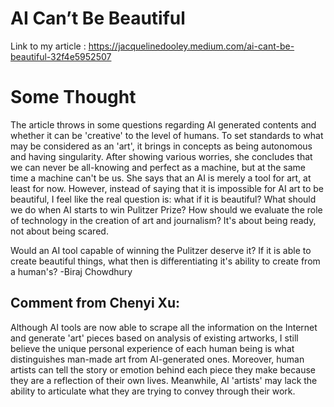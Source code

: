 # AI Can’t Be Beautiful

Link to my article : https://jacquelinedooley.medium.com/ai-cant-be-beautiful-32f4e5952507

# Some Thought
The article throws in some questions regarding AI generated contents and whether it can be 'creative' to the level of humans. To set standards to what may be considered as an 'art', it brings in concepts as being autonomous and having singularity. After showing various worries, she concludes that we can never be all-knowing and perfect as a machine, but at the same time a machine can't be us. She says that an AI is merely a tool for art, at least for now. However, instead of saying that it is impossible for AI art to be beautiful, I feel like the real question is: what if it is beautiful? What should we do when AI starts to win Pulitzer Prize? How should we evaluate the role of technology in the creation of art and journalism? It's about being ready, not about being scared.

Would an AI tool capable of winning the Pulitzer deserve it? If it is able to create beautiful things, what then is differentiating it's ability to create from a human's? -Biraj Chowdhury

## Comment from Chenyi Xu:
Although AI tools are now able to scrape all the information on the Internet and generate 
'art' pieces based on analysis of existing artworks, I still believe the unique personal 
experience of each human being is what distinguishes man-made art from 
AI-generated ones. Moreover, human artists can tell the story or emotion behind each 
piece they make because they are a reflection of their own lives. Meanwhile, AI 'artists' 
may lack the ability to articulate what they are trying to convey through their work.
